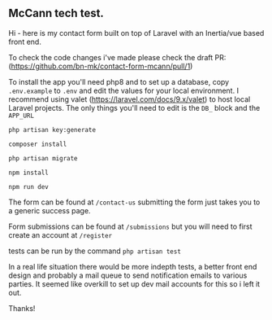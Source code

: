 ## McCann tech test.

Hi - here is my contact form built on top of Laravel with an Inertia/vue based front end.

To check the code changes i've made please check the draft PR: (https://github.com/bn-mk/contact-form-mcann/pull/1) 

To install the app you'll need php8 and to set up a database, copy `.env.example` to `.env` and edit the values for your local environment.  I recommend using valet (https://laravel.com/docs/9.x/valet) to host local Laravel projects.  The only things you'll need to edit is the `DB_` block and the `APP_URL`

`php artisan key:generate`

`composer install`

`php artisan migrate`

`npm install`

`npm run dev`


The form can be found at `/contact-us`
submitting the form just takes you to a generic success page.

Form submissions can be found at `/submissions` but you will need to first create an account at `/register`

tests can be run by the command `php artisan test`

In a real life situation there would be more indepth tests, a better front end design and probably a mail queue to send notification emails to various parties.  It seemed like overkill to set up dev mail accounts for this so i left it out.

Thanks!
